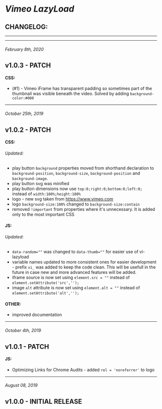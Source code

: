 # *Vimeo LazyLoad*
## CHANGELOG:


********************************************************************************
********************************************************************************
###### February 8th, 2020
## v1.0.3 - PATCH

#### CSS:
- (#1) - Vimeo iFrame has transparent padding so sometimes part of the thumbnail was visible beneath the video. Solved by adding `background-color:#000`


********************************************************************************
###### October 25th, 2019
## v1.0.2 - PATCH

#### CSS:

###### Updated:
- play button `background` properties moved from shorthand declaration to `background-position`, `background-size`, `background-position` and `background-image`.
- play button svg was minified
- play button dimensions now use `top:0;right:0;bottom:0;left:0;` instead of `width:100%;height:100%`
- logo - new svg taken from https://www.vimeo.com
- logo `background-size:100%` changed to `background-size:contain`
- removed `!important` from properties where it's unnecessary. It is added only to the most important CSS


#### JS:

###### Updated:
- `data-random=""` was changed to `data-thumb=""` for easier use of vi-lazyload
- variable names updated to more consistent ones for easier development - prefix `vi_` was added to keep the code clean. This will be usefull in the future in case new and more advanced features will be added.
- iframe source is now set using `element.src = ""` instead of `element.setAttribute('src','');`
- image `alt` attribute is now set using `element.alt = ""` instead of `element.setAttribute('alt','');`


#### OTHER:
- improved documentation


********************************************************************************
###### October 4th, 2019
## v1.0.1 - PATCH

#### JS:
- Optimizing Links for Chrome Audits - added `rel = 'noreferrer'` to logo


********************************************************************************
###### August 08, 2019
## v1.0.0 - INITIAL RELEASE
